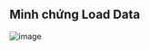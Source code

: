 ## Minh chứng Load Data
![image](https://github.com/user-attachments/assets/4e1595f9-9b0e-4add-8387-29d1ca11e2c4)
